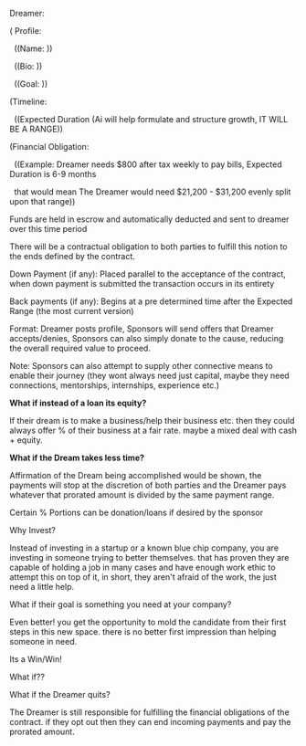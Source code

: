 Dreamer:

( Profile: 

&nbsp;	((Name:			))

&nbsp;	((Bio:			))

&nbsp;	((Goal:			))

(Timeline:

&nbsp;	((Expected Duration (Ai will help formulate and structure growth, IT WILL BE A RANGE))

(Financial Obligation: 

&nbsp;	((Example: Dreamer needs $800 after tax weekly to pay bills, Expected Duration is 6-9 months

&nbsp;	that would mean The Dreamer would need $21,200 - $31,200 evenly split upon that range))

Funds are held in escrow and automatically deducted and sent to dreamer over this time period



There will be a contractual obligation to both parties to fulfill this notion to the ends defined by the contract.



Down Payment (if any): Placed parallel to the acceptance of the contract, when down payment is submitted the transaction occurs in its entirety 

Back payments (if any): Begins at a pre determined time after the Expected Range (the most current version) 





Format: Dreamer posts profile, Sponsors will send offers that Dreamer accepts/denies, Sponsors can also simply donate to the cause, reducing the overall required value to proceed. 



Note: Sponsors can also attempt to supply other connective means to enable their journey (they wont always need just capital, maybe they need connections, mentorships, internships, experience etc.)





**What if instead of a loan its equity?** 

If their dream is to make a business/help their business etc. then they could always offer % of their business at a fair rate. maybe a mixed deal with cash + equity. 



**What if the Dream takes less time?**

Affirmation of the Dream being accomplished would be shown, the payments will stop at the discretion of both parties and the Dreamer pays whatever that prorated amount is divided by the same payment range.





Certain % Portions can be donation/loans if desired by the sponsor







Why Invest?

Instead of investing in a startup or a known blue chip company, you are investing in someone trying to better themselves. that has proven they are capable of holding a job in many cases and have enough work ethic to attempt this on top of it, in short, they aren't afraid of the work, the just need a little help.




What if their goal is something you need at your company?

Even better! you get the opportunity to mold the candidate from their first steps in this new space. there is no better first impression than helping someone in need.

Its a Win/Win!







What if??

What if the Dreamer quits?

The Dreamer is still responsible for fulfilling the financial obligations of the contract. if they opt out then they can end incoming payments and pay the prorated amount. 






















&nbsp;





